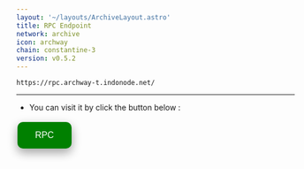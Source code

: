 ```yaml
---
layout: '~/layouts/ArchiveLayout.astro'
title: RPC Endpoint
network: archive
icon: archway
chain: constantine-3
version: v0.5.2
---
```

```
https://rpc.archway-t.indonode.net/
```
--------------

- You can visit it by click the button below :
<a href="https://rpc.archway-t.indonode.net/" target="_blank">
  <button style="background-color: green; border: none; color: white; padding: 15px 32px; text-align: center; text-decoration: none; display: inline-block; font-size: 16px; margin: 4px 2px; cursor: pointer; border-radius: 10px; box-shadow: 0 8px 16px 0 rgba(0,0,0,0.2), 0 6px 20px 0 rgba(0,0,0,0.19);" onmouseover="this.style.boxShadow='0 0 0 4px rgba(0,255,0,0.5)'" onmouseout="this.style.boxShadow='0 8px 16px 0 rgba(0,0,0,0.2), 0 6px 20px 0 rgba(0,0,0,0.19)'">RPC</button>
</a>
